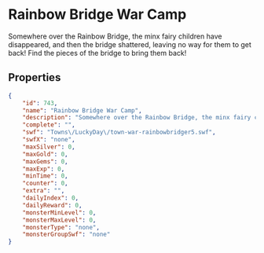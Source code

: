# Rainbow Bridge War Camp

Somewhere over the Rainbow Bridge, the minx fairy children have disappeared, and then the bridge shattered, leaving no way for them to get back! Find the pieces of the bridge to bring them back!

## Properties

```json
{
    "id": 743,
    "name": "Rainbow Bridge War Camp",
    "description": "Somewhere over the Rainbow Bridge, the minx fairy children have disappeared, and then the bridge shattered, leaving no way for them to get back! Find the pieces of the bridge to bring them back!",
    "complete": "",
    "swf": "Towns\/LuckyDay\/town-war-rainbowbridger5.swf",
    "swfX": "none",
    "maxSilver": 0,
    "maxGold": 0,
    "maxGems": 0,
    "maxExp": 0,
    "minTime": 0,
    "counter": 0,
    "extra": "",
    "dailyIndex": 0,
    "dailyReward": 0,
    "monsterMinLevel": 0,
    "monsterMaxLevel": 0,
    "monsterType": "none",
    "monsterGroupSwf": "none"
}
```

